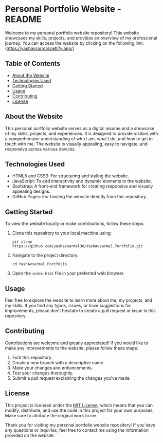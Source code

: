 # Personal Portfolio Website - README

Welcome to my personal portfolio website repository! This website showcases my skills, projects, and provides an overview of my professional journey. You can access the website by clicking on the following link:
(https://yashavsarmal.netlify.app/)

## Table of Contents

- [About the Website](#about-the-website)
- [Technologies Used](#technologies-used)
- [Getting Started](#getting-started)
- [Usage](#usage)
- [Contributing](#contributing)
- [License](#license)

## About the Website

This personal portfolio website serves as a digital resume and a showcase of my skills, projects, and experiences. It is designed to provide visitors with a comprehensive understanding of who I am, what I do, and how to get in touch with me. The website is visually appealing, easy to navigate, and responsive across various devices.

## Technologies Used

- HTML5 and CSS3: For structuring and styling the website.
- JavaScript: To add interactivity and dynamic elements to the website.
- Bootstrap: A front-end framework for creating responsive and visually appealing designs.
- GitHub Pages: For hosting the website directly from this repository.

## Getting Started

To view the website locally or make contributions, follow these steps:

1. Clone this repository to your local machine using:
   ```
   git clone https://github.com/yashavsarmal30/YashAvsarmal.Portfolio.git
   ```
2. Navigate to the project directory:
   ```
   cd YashAvsarmal.Portfolio
   ```
3. Open the `index.html` file in your preferred web browser.

## Usage

Feel free to explore the website to learn more about me, my projects, and my skills. If you find any typos, issues, or have suggestions for improvements, please don't hesitate to create a pull request or issue in this repository.

## Contributing

Contributions are welcome and greatly appreciated! If you would like to make any improvements to the website, please follow these steps:

1. Fork this repository.
2. Create a new branch with a descriptive name.
3. Make your changes and enhancements.
4. Test your changes thoroughly.
5. Submit a pull request explaining the changes you've made.

## License

This project is licensed under the [MIT License](LICENSE), which means that you can modify, distribute, and use the code in this project for your own purposes. Make sure to attribute the original work to me.

Thank you for visiting my personal portfolio website repository! If you have any questions or inquiries, feel free to contact me using the information provided on the website.
